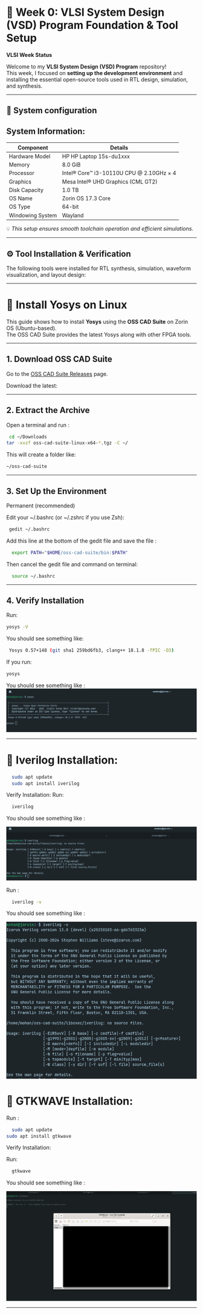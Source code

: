 # 🚀 Week 0: VLSI System Design (VSD) Program Foundation & Tool Setup  

**VLSI Week Status**  

Welcome to my **VLSI System Design (VSD) Program** repository!  
This week, I focused on **setting up the development environment** and installing the essential open-source tools used in RTL design, simulation, and synthesis.  

---

## 🎯 System configuration 
## System Information:

| **Component**     | **Details**                                   |
|--------------------|-----------------------------------------------|
| Hardware Model     | HP HP Laptop 15s-du1xxx                      |
| Memory             | 8.0 GiB                                      |
| Processor          | Intel® Core™ i3-10110U CPU @ 2.10GHz × 4     |
| Graphics           | Mesa Intel® UHD Graphics (CML GT2)           |
| Disk Capacity      | 1.0 TB                                       |
| OS Name            | Zorin OS 17.3 Core                           |
| OS Type            | 64-bit                                       |
| Windowing System   | Wayland                                      |

💡 *This setup ensures smooth toolchain operation and efficient simulations.*  

---

## ⚙️ Tool Installation & Verification  

The following tools were installed for RTL synthesis, simulation, waveform visualization, and layout design:  

---

 # 🧠 Install Yosys on Linux

This guide shows how to install **Yosys** using the **OSS CAD Suite** on Zorin OS (Ubuntu-based).  
The OSS CAD Suite provides the latest Yosys along with other FPGA tools.

---

## 1. Download OSS CAD Suite
Go to the [OSS CAD Suite Releases](https://github.com/YosysHQ/oss-cad-suite-build/releases) page.  

Download the latest:


---

## 2. Extract the Archive
  Open a terminal and run :
  ```bash
   cd ~/Downloads
tar -xvzf oss-cad-suite-linux-x64-*.tgz -C ~/

  ```
  This will create a folder like:
  ```bash
  ~/oss-cad-suite
  ```
---
## 3. Set Up the Environment
  Permanent (recommended)

  Edit your ~/.bashrc (or ~/.zshrc if you use Zsh):
   ```bash
    gedit ~/.bashrc
   ```

  Add this line at the bottom of the gedit file and save the file  :
  ```bash
    export PATH="$HOME/oss-cad-suite/bin:$PATH"
  ```


  Then cancel the gedit file and command on terminal:
  ```bash
    source ~/.bashrc
  ```
---
## 4. Verify Installation

   Run:
   ```bash
   yosys -V
   ```

  You should see something like:
  ```bash
   Yosys 0.57+148 (git sha1 259bd6fb3, clang++ 18.1.8 -fPIC -O3)
  ```

  If you run:
  ```bash
  yosys
  ```
  You should see something like :
      ![yosys](week_0/yosys.png)

---

 # 🧠 Iverilog Installation:

 ```bash
   sudo apt update
   sudo apt install iverilog
  ```
 Verify Installation:
 Run:
 ```bash
   iverilog
  ```
You should see something like :

 ![iverlog](week_0/iverilog.png)
 
 Run :
 
 ```bash
   iverilog -v
  ```
You should see something like :

![iverlog](week_0/iverlog-v.png)
 
 # 🧠 GTKWAVE Installation:
Run :
```bash
  sudo apt update
sudo apt install gtkwave
```
Verify Installation:

Run:
```bash
  gtkwave
```
You should see something like :

![gtkwave](week_0/gtkwave.png)

---
